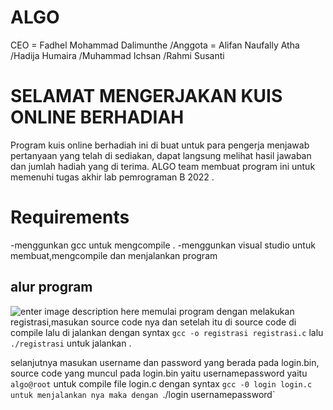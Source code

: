 # ALGO
CEO = Fadhel Mohammad Dalimunthe
/Anggota = Alifan Naufally Atha
          /Hadija Humaira
          /Muhammad Ichsan
          /Rahmi Susanti
          
# SELAMAT MENGERJAKAN KUIS ONLINE BERHADIAH 
Program kuis online berhadiah ini di buat untuk para pengerja menjawab pertanyaan yang telah di sediakan, dapat  langsung melihat hasil jawaban dan jumlah hadiah yang di terima. ALGO team membuat program ini untuk memenuhi tugas akhir lab pemrograman B 2022 .

# Requirements
-menggunkan gcc untuk mengcompile .
-menggunkan visual studio untuk membuat,mengcompile dan menjalankan program

## alur program 
![enter image description here](https://i.imgur.com/0EqHi1N.png)
memulai program dengan melakukan registrasi,masukan source code nya dan setelah itu di source code di compile lalu di jalankan 
dengan syntax `gcc -o registrasi registrasi.c` lalu `./registrasi` untuk jalankan .

selanjutnya masukan username dan password yang berada pada login.bin, source code yang muncul pada login.bin yaitu usernamepassword yaitu `algo@root`
untuk compile file login.c dengan syntax `gcc -0 login login.c 
untuk menjalankan nya maka dengan `./login usernamepassword` 





